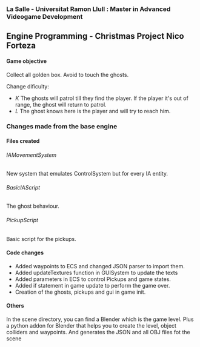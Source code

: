 ### La Salle - Universitat Ramon Llull : Master in Advanced Videogame Development
## Engine Programming - Christmas Project Nico Forteza

#### Game objective
Collect all golden box. Avoid to touch the ghosts.

Change dificulty:
- *K* The ghosts will patrol till they find the player. If the player it's out of range, the ghost will return to patrol.
- *L* The ghost knows here is the player and will try to reach him.


### Changes made from the base engine

#### Files created

###### IAMovementSystem
New system that emulates ControlSystem but for every IA entity.

###### BasicIAScript
The ghost behaviour.

###### PickupScript
Basic script for the pickups.

#### Code changes
- Added waypoints to ECS and changed JSON parser to import them.
- Added updateTextures function in GUISystem to update the texts
- Added parameters in ECS to control Pickups and game states.
- Added if statement in game update to perform the game over.
- Creation of the ghosts, pickups and gui in game init.

#### Others
In the scene directory, you can find a Blender which is the game level.
Plus a python addon for Blender that helps you to create the level, object colliders and waypoints. And generates the JSON and all OBJ files fot the scene
